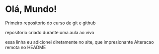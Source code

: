 # Olá, Mundo!
 Primeiro repositorio do curso de git e github

 repositorio criado durante uma aula ao vivo

essa linha eu adicionei diretamente no site, que impresionante 
Alteracao remota no HEADME
